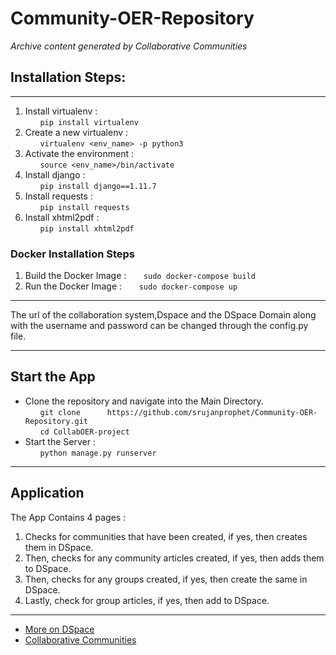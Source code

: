 # __Community-OER-Repository__

_Archive content generated by Collaborative Communities_

## Installation Steps: 
---

  1. Install virtualenv :     
    &nbsp;&nbsp;&nbsp;&nbsp;&nbsp; ``` pip install virtualenv ```
  2. Create a new virtualenv :   
    &nbsp;&nbsp;&nbsp;&nbsp;&nbsp; ``` virtualenv <env_name> -p python3 ```
  3. Activate the environment :   
    &nbsp;&nbsp;&nbsp;&nbsp;&nbsp; ``` source <env_name>/bin/activate ```
  4. Install django :  
    &nbsp;&nbsp;&nbsp;&nbsp;&nbsp; ``` pip install django==1.11.7 ```
  5. Install requests :  
    &nbsp;&nbsp;&nbsp;&nbsp;&nbsp; ``` pip install requests ```
  6. Install xhtml2pdf :  
    &nbsp;&nbsp;&nbsp;&nbsp;&nbsp; ``` pip install xhtml2pdf ```
    
### Docker Installation Steps
1. Build the Docker Image :
  &nbsp;&nbsp;&nbsp;&nbsp;&nbsp; ``` sudo docker-compose build ```
2. Run the Docker Image :
  &nbsp;&nbsp;&nbsp;&nbsp;&nbsp; ``` sudo docker-compose up ```
---
The url of the collaboration system,Dspace and the DSpace Domain along with the username and password can be changed through the config.py file.

---
## Start the App  
 - Clone the repository and navigate into the Main Directory.  
   &nbsp;&nbsp;&nbsp;&nbsp;&nbsp; ``` git clone      https://github.com/srujanprophet/Community-OER-Repository.git ```  
  &nbsp;&nbsp;&nbsp;&nbsp;&nbsp; ```cd CollabOER-project ```
 - Start the Server :  
   &nbsp;&nbsp;&nbsp;&nbsp;&nbsp; ```python manage.py runserver```
---
## Application
The App Contains 4 pages :   
1. Checks for communities that have been created, if yes, then creates them in DSpace.
2. Then, checks for any community articles created, if yes, then adds them to DSpace.
3. Then, checks for any groups created, if yes, then create the same in DSpace.
4. Lastly, check for group articles, if yes, then add to DSpace.
---
- [More on DSpace](https://wiki.duraspace.org/display/DSDOC6x/DSpace+6.x+Documentation)
- [Collaborative Communities](https://github.com/fresearchgroup/Collaboration-System)


